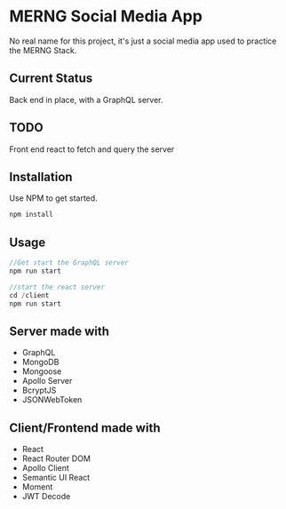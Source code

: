 # MERNG Social Media App

No real name for this project, it's just a social media app used to practice the MERNG Stack.

## Current Status

Back end in place, with a GraphQL server.

## TODO

Front end react to fetch and query the server

## Installation

Use NPM to get started.

```bash
npm install
```

## Usage

```javascript
//Get start the GraphQL server
npm run start

//start the react server
cd /client
npm run start

```

## Server made with

- GraphQL
- MongoDB
- Mongoose
- Apollo Server
- BcryptJS
- JSONWebToken

## Client/Frontend made with

- React
- React Router DOM
- Apollo Client
- Semantic UI React
- Moment
- JWT Decode
